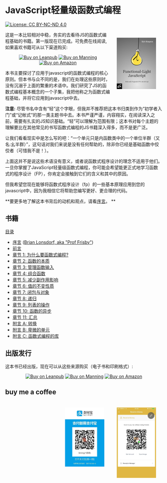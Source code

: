 # JavaScript轻量级函数式编程

[![License: CC BY-NC-ND 4.0](https://img.shields.io/badge/License-CC%20BY--NC--ND%204.0-blue.svg)](http://creativecommons.org/licenses/by-nc-nd/4.0/)

<a href="http://fljsbook.com"><img src="manuscript/images/marketing/front-cover-small.png" width="25%" align="right" hspace="20" vspace="20" title="Functional-Light JavaScript" alt="Book Cover"></a>

这是一本比较相对中稳，务实的去看待JS的函数式编程基础的书籍。第一版现在已完成。可免费在线阅读, 如果喜欢书籍可从以下渠道购买:

<p align="center">
    <a href="http://fljsbook.com"><img src="https://img.shields.io/badge/Buy-Leanpub-yellow.svg" title="Buy on Leanpub" alt="Buy on Leanpub"></a> <a href="http://manning.fljsbook.com"><img src="https://img.shields.io/badge/Buy-Manning-yellow.svg" title="Buy on Manning" alt="Buy on Manning"></a> <a href="http://amazon.fljsbook.com"><img src="https://img.shields.io/badge/Buy-Amazon-yellow.svg" title="Buy on Amazon" alt="Buy on Amazon"></a>
</p>

本书主要探讨了应用于javascript的函数式编程的核心原则。但本书与众不同的是，我们在处理这些原则时，没有沉溺于上面的繁重的术语中。我们研究了JS的函数式编程基本概念的一个子集，我把他称之为函数式编程基础，并将它应用到javascript中去。

**注意:** 尽管书名中含有“轻”这个字眼，但我并不推荐把这本书归类到作为“初学者入门”或“记帐式”的那一类主题书中去。本书严谨严谨，内容翔实，在阅读深入之前，需要有扎实的JS知识基础。“轻”可以理解为范围有限；这本书对每个主题的理解要比在其他常见的书写函数式编程的JS书籍深入得多，而不是更广泛。

让我们看看现实中是怎么写的吧：“一个单元只是内函数类中的一个单位半群（又名:幺半群）”，这句话对我们来说是没有任何帮助的，除非你已经是基础函数中佼佼者（可惜我不是！）。

上面这并不是说这些术语没有意义，或者说函数式程序设计的理念不适用于他们。一旦你掌握了JavaScript轻量级函数式编程，你可能会希望能更正式地学习函数式的程序设计（FP），你肯定会接触到它们的含义和其中的原因。

但我希望您现在能够将函数式程序设计（fp）的一些基本原理应用到您的javascript中，因为我相信它将帮助您编写更好、更合理的代码。

**要更多地了解这本书背后的动机和观点，请看[序言](manuscript/preface.md)。 **

## 书籍

[目录](manuscript/README.md/#table-of-contents)

* [序言](manuscript/foreword.md/#foreword) ([Brian Lonsdorf, aka "Prof Frisby"](https://twitter.com/DrBoolean))
* [前言](manuscript/preface.md/#preface)
* [章节 1: 为什么要函数式编程?](manuscript/ch1.md/#chapter-1-why-functional-programming)
* [章节 2: 函数的本质](manuscript/ch2.md/#chapter-2-the-nature-of-functions)
* [章节 3: 管理函数输入](manuscript/ch3.md/#chapter-3-managing-function-inputs)
* [章节 4: 组合函数](manuscript/ch4.md/#chapter-4-composing-functions)
* [章节 5: 减少副作用影响](manuscript/ch5.md/#chapter-5-reducing-side-effects)
* [章节 6: 值的不变性质](manuscript/ch6.md/#chapter-6-value-immutability)
* [章节 7: 闭包与对象](manuscript/ch7.md/#chapter-7-closure-vs-object)
* [章节 8: 递归](manuscript/ch8.md/#chapter-8-recursion)
* [章节 9: 列表的操作](manuscript/ch9.md/#chapter-9-list-operations)
* [章节 10: 函数的异步](manuscript/ch10.md/#chapter-10-functional-async)
* [章节 11: 汇总](manuscript/ch11.md/#chapter-11-putting-it-all-together)
* [附言 A: 转换](manuscript/apA.md/#appendix-a-transducing)
* [附言 B: 卑微的单元](manuscript/apB.md/#appendix-b-the-humble-monad)
* [附言 C: 函数式编程的库](manuscript/apC.md/#appendix-c-fp-libraries)

## 出版发行

这本书已经出版，现在可以从这些来源购买（电子书和印刷格式）:

<p align="center">
    <a href="http://fljsbook.com"><img src="https://img.shields.io/badge/Buy-Leanpub-yellow.svg" title="Buy on Leanpub" alt="Buy on Leanpub"></a> <a href="http://manning.fljsbook.com"><img src="https://img.shields.io/badge/Buy-Manning-yellow.svg" title="Buy on Manning" alt="Buy on Manning"></a> <a href="http://amazon.fljsbook.com"><img src="https://img.shields.io/badge/Buy-Amazon-yellow.svg" title="Buy on Amazon" alt="Buy on Amazon"></a>
</p>

## buy me a coffee

<img src="manuscript/images/paycode1.jpg" width="25%" align="right" hspace="20" vspace="20" title="Functional-Light JavaScript" alt="Book Cover">
<img src="manuscript/images/paycode2.jpg" width="25%" align="right" hspace="20" vspace="20" title="Functional-Light JavaScript" alt="Book Cover">

